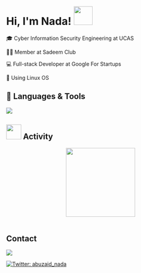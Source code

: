 <div align="left"><h1> Hi, I'm Nada! <img src="https://media.giphy.com/media/mGcNjsfWAjY5AEZNw6/giphy.gif" width="50"></h1>

<p>🎓 Cyber Information Security Engineering at UCAS</p>

<p>👩‍💻 Member at Sadeem Club</p>

<p>💻 Full-stack Developer at Google For Startups </p>

<p>🐧 Using Linux OS</p>

## 🔧 Languages & Tools

<p align="left">
<img src="https://skillicons.dev/icons?i=mongodb,nodejs,js,py,html,postman,git,bootstrap,gatsby,redux,css,docker,cpp,react,ps,kali,postgres,figma,java,linux,express,github,notion,codepen" />

## <img src="https://media.giphy.com/media/VgCDAzcKvsR6OM0uWg/giphy.gif" width="40"> Activity

<div align="center">
  <img height="185em" src="https://github-readme-stats.vercel.app/api?username=nada-abuzaid&theme=dark&show_icons=true&count_private=false" />
</div>

<br>

## Contact

<a href="mailto:nada.b.abu.zaid@gmail.com?subject=Email From GitHub Account">
<img src="https://img.shields.io/badge/Gmail-nada.b.abu.zaid%40gmail.com-blue" /></a>

[![Twitter: abuzaid_nada](https://img.shields.io/twitter/follow/abuzaid_nada?style=social&theme=highcontrast)](https://twitter.com/abuzaid_nada)

</div>

